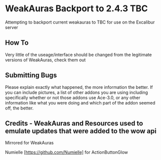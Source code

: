 # WeakAuras Backport to 2.4.3 TBC

Attempting to backport current weakauras to TBC for use on the Excalibur server

## How To

Very little of the useage/interface should be changed from the legitimate versions of WeakAuras, check them out

## Submitting Bugs

Please explain exactly what happened, the more information the better.  If you can include pictures, a list of other addons you are using including specifically whether or not those addons use Ace-3.0, or any other information like what you were doing and which part of the addon seemed off, the better.

## Credits - WeakAuras and Resources used to emulate updates that were added to the wow api

Mirrored for WeakAuras

Numielle [https://github.com/Numielle] for ActionButtonGlow